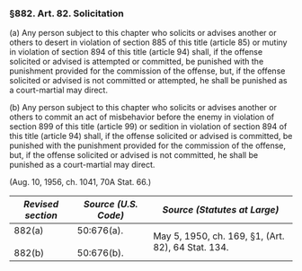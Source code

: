 ### §882. Art. 82. Solicitation ###

(a) Any person subject to this chapter who solicits or advises another or others to desert in violation of section 885 of this title (article 85) or mutiny in violation of section 894 of this title (article 94) shall, if the offense solicited or advised is attempted or committed, be punished with the punishment provided for the commission of the offense, but, if the offense solicited or advised is not committed or attempted, he shall be punished as a court-martial may direct.

(b) Any person subject to this chapter who solicits or advises another or others to commit an act of misbehavior before the enemy in violation of section 899 of this title (article 99) or sedition in violation of section 894 of this title (article 94) shall, if the offense solicited or advised is committed, be punished with the punishment provided for the commission of the offense, but, if the offense solicited or advised is not committed, he shall be punished as a court-martial may direct.

(Aug. 10, 1956, ch. 1041, 70A Stat. 66.)

|  *Revised section*   |     *Source (U.S. Code)*     |           *Source (Statutes at Large)*           |
|----------------------|------------------------------|--------------------------------------------------|
|882(a)<br/><br/>882(b)|50:676(a).<br/><br/>50:676(b).|May 5, 1950, ch. 169, §1, (Art. 82), 64 Stat. 134.|